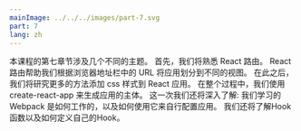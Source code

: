 ```yaml
---
mainImage: ../../../images/part-7.svg
part: 7
lang: zh
---
```


<div class="intro">


<!-- The seventh part of the course touches on several different themes. First, we'll get familiar with React router. React router helps us divide the application into different views that are shown based on the URL in the browser's address bar. After this, we'll look at a few more ways to add CSS-styles to React applications. During the entire course we've used create-react-app to generate the body of our applications. This time we'll take a look under the hood: we'll learn how Webpack works and how we can use it to configure the application ourselves. We shall also have a look on hook-functions and how to define a custom hook. -->
本课程的第七章节涉及几个不同的主题。 首先，我们将熟悉 React 路由。 React路由帮助我们根据浏览器地址栏中的 URL 将应用划分到不同的视图。 在此之后，我们将研究更多的方法添加 css 样式到 React 应用。 在整个过程中，我们使用 create-react-app 来生成应用的主体。 这一次我们还将深入了解: 我们学习的 Webpack 是如何工作的，以及如何使用它来自行配置应用。 我们还将了解Hook函数以及如何定义自己的Hook。

</div>

